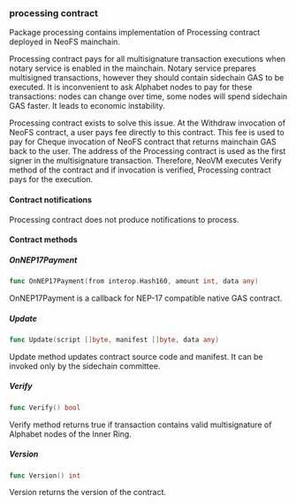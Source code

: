 ### processing contract



Package processing contains implementation of Processing contract deployed in NeoFS mainchain.

Processing contract pays for all multisignature transaction executions when notary service is enabled in the mainchain. Notary service prepares multisigned transactions, however they should contain sidechain GAS to be executed. It is inconvenient to ask Alphabet nodes to pay for these transactions: nodes can change over time, some nodes will spend sidechain GAS faster. It leads to economic instability.

Processing contract exists to solve this issue. At the Withdraw invocation of NeoFS contract, a user pays fee directly to this contract. This fee is used to pay for Cheque invocation of NeoFS contract that returns mainchain GAS back to the user. The address of the Processing contract is used as the first signer in the multisignature transaction. Therefore, NeoVM executes Verify method of the contract and if invocation is verified, Processing contract pays for the execution.

#### Contract notifications

Processing contract does not produce notifications to process.

#### Contract methods

##### OnNEP17Payment

```go
func OnNEP17Payment(from interop.Hash160, amount int, data any)
```

OnNEP17Payment is a callback for NEP\-17 compatible native GAS contract.

##### Update

```go
func Update(script []byte, manifest []byte, data any)
```

Update method updates contract source code and manifest. It can be invoked only by the sidechain committee.

##### Verify

```go
func Verify() bool
```

Verify method returns true if transaction contains valid multisignature of Alphabet nodes of the Inner Ring.

##### Version

```go
func Version() int
```

Version returns the version of the contract.

